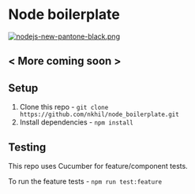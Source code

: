 # Node boilerplate

[![nodejs-new-pantone-black.png](https://i.postimg.cc/cJPYRhj4/nodejs-new-pantone-black.png)](https://postimg.cc/R3QN974j)

## < More coming soon >

## Setup

1. Clone this repo - `git clone https://github.com/nkhil/node_boilerplate.git`
2. Install dependencies - `npm install`

## Testing

This repo uses Cucumber for feature/component tests.

To run the feature tests - `npm run test:feature`
